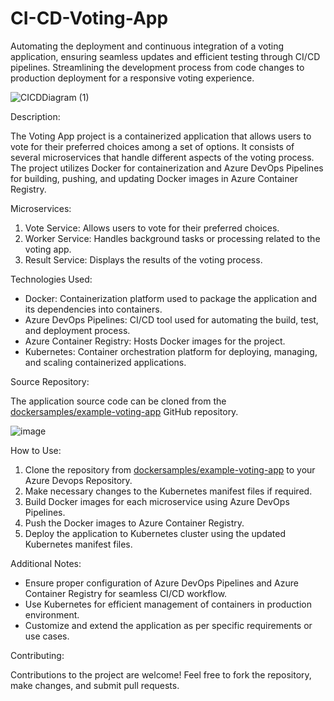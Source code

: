 # CI-CD-Voting-App
Automating the deployment and continuous integration of a voting application, ensuring seamless updates and efficient testing through CI/CD pipelines. Streamlining the development process from code changes to production deployment for a responsive voting experience.

![CICDDiagram (1)](https://github.com/bnb-22/CI-CD-Voting-App/assets/122742199/497f3881-0d27-4f57-84a3-94e5283c21b2)




Description:

The Voting App project is a containerized application that allows users to vote for their preferred choices among a set of options. It consists of several microservices that handle different aspects of the voting process. The project utilizes Docker for containerization and Azure DevOps Pipelines for building, pushing, and updating Docker images in Azure Container Registry. 

Microservices:

1. Vote Service: Allows users to vote for their preferred choices.
2. Worker Service: Handles background tasks or processing related to the voting app.
3. Result Service: Displays the results of the voting process.

Technologies Used:

- Docker: Containerization platform used to package the application and its dependencies into containers.
- Azure DevOps Pipelines: CI/CD tool used for automating the build, test, and deployment process.
- Azure Container Registry: Hosts Docker images for the project.
- Kubernetes: Container orchestration platform for deploying, managing, and scaling containerized applications.

Source Repository:

The application source code can be cloned from the [dockersamples/example-voting-app](https://github.com/dockersamples/example-voting-app.git) GitHub repository.

![image](https://github.com/bnb-22/CI-CD-Voting-App/assets/122742199/8e376e97-df2f-42e8-92d3-8ca9f4883c64)


How to Use:

1. Clone the repository from [dockersamples/example-voting-app](https://github.com/dockersamples/example-voting-app.git) to your Azure Devops Repository.
2. Make necessary changes to the Kubernetes manifest files if required.
3. Build Docker images for each microservice using Azure DevOps Pipelines.
4. Push the Docker images to Azure Container Registry.
5. Deploy the application to Kubernetes cluster using the updated Kubernetes manifest files.

Additional Notes:

- Ensure proper configuration of Azure DevOps Pipelines and Azure Container Registry for seamless CI/CD workflow.
- Use Kubernetes for efficient management of containers in production environment.
- Customize and extend the application as per specific requirements or use cases.

Contributing:

Contributions to the project are welcome! Feel free to fork the repository, make changes, and submit pull requests.
